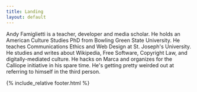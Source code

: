 ```yaml
---
title: Landing
layout: default
---
```


Andy Famiglietti is a teacher, developer and media scholar. He holds an American Culture Studies PhD from Bowling Green State University. He teaches Communications Ethics and Web Design at St. Joseph's University. He studies and writes about Wikipedia, Free Software, Copyright Law, and digitally-mediated culture. He hacks on Marca and organizes for the Calliope initiative in his spare time. He's getting pretty weirded out at referring to himself in the third person.
 

{% include_relative footer.html %}
